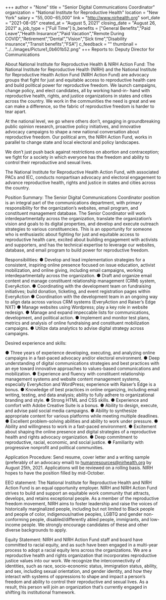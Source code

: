 +++
author = "None"
title = "Senior Digital Communications Coordinator"
organization = "National Institute for Reproductive Health"
location = "New York"
salary = "$55,000-$65,000"
link = "http://www.nirhealth.org"
sort_date = "2021-08-05"
created_at = "August 5, 2021"
closing_date = "August 26, 2021"
a_job_type = ["Full Time"]
b_benefits = ["General Benefits","Paid Leave","Health Insurance","Paid Vacation","Remote During COVID","Retirement","Dental","Vision","Sick time","Disability insurance","Transit benefits","FSA"]
c_feedback = ""
thumbnail = "../../images/Picture1_0b601b52.png"
+++
Reports to: Deputy Director for Communications

About National Institute for Reproductive Health & NIRH Action Fund:
The National Institute for Reproductive Health (NIRH) and the National Institute for Reproductive Health Action Fund (NIRH Action Fund) are advocacy groups that fight for just and equitable access to reproductive health care and build political power for reproductive freedom. We launch campaigns, change policy, and elect candidates, all by working hand-in- hand with reproductive health, rights, and justice organizations in states and cities across the country. We work in the communities the need is great and we can make a difference, so the fabric of reproductive freedom is harder to tear apart.

At the national level, we go where others don’t, engaging in groundbreaking public opinion research, proactive policy initiatives, and innovative advocacy campaigns to shape a new national conversation about reproductive freedom. Our political arm, the NIRH Action Fund, works in parallel to change state and local electoral and policy landscapes.

We don’t just push back against restrictions on abortion and contraception; we fight for a society in which everyone has the freedom and ability to control their reproductive and sexual lives.

The National Institute for Reproductive Health Action Fund, with associated PACs and IEC, conducts nonpartisan advocacy and electoral engagement to advance reproductive health, rights and justice in states and cities across the country.

Position Summary:
The Senior Digital Communications Coordinator position is an integral part of the communications department, with primary responsibility for the organization’s websites, email program, and constituent management database. The Senior Coordinator will work interdepartmentally across the organization, translate the organization’s vision and goals to its digital properties, and develop and execute outreach strategies to various constituencies. This is an opportunity for someone who is enthusiastic about fighting for just and equitable access to reproductive health care, excited about building engagement with activists and supporters, and has the technical expertise to leverage our websites, database, and email program to build power for reproductive freedom. 

Responsibilities:
●	Develop and lead implementation strategies for a consistent, inspiring online presence focused on issue education, activist mobilization, and online giving, including email campaigns, working interdepartmentally across the organization.
●	Draft and organize email content and manage constituent relationship management (CRM) system, EveryAction. 
●	Coordinating with the development team on fundraising initiatives; build donation, ticketing, and event registration pages within EveryAction
●	Coordination with the development team in an ongoing way to align data across various CRM systems (EveryAction and Raiser’s Edge NXT)
●	Manage websites using Wordpress; play a key role in website redesign. 
●	Manage and expand impeccable lists for communications, development, and political action. 
●	Implement and monitor test plans, metrics and analysis of online fundraising and constituent mobilization campaigns.
●	Utilize data analytics to advise digital strategy across campaigns.

Desired experience and skills:

●	Three years of experience developing, executing, and analyzing online campaigns in a fast-paced advocacy and/or electoral environment.
●	Deep understanding of digital communications strategies and best practices with an eye toward innovative approaches to values-based communications and mobilization. 
●	Experience and fluency with constituent relationship management systems and website content management systems, especially EveryAction and WordPress; experience with Raiser’s Edge is a bonus. 
●	Knowledge of best practices in online organizing, including email writing, testing, and data analysis; ability to fully adhere to organizational branding and style. 
●	Strong HTML and CSS skills.
●	Experience and comfort with Adobe Creative Suite is a bonus.
●	Ability to design, execute, and advise paid social media campaigns. 
●	Ability to synthesize appropriate content for various platforms while meeting multiple deadlines. 
●	Excellent problem-solving abilities and ability to work under pressure.
●	Ability and willingness to work in a fast-paced environment. 
●	Excitement about shaping the online presence and digital strategies of a reproductive health and rights advocacy organization.
●	Deep commitment to reproductive, racial, economic, and social justice. 
●	Familiarity with progressive nonprofit and political communities. 

Application Procedure: 
Send resume, cover letter and a writing sample (preferably of an advocacy email) to humanresources@nirhealth.org by August 25th, 2021. Applications will be reviewed on a rolling basis. NIRH hopes to have the position filled by mid-October.

EEO statement: 
The National Institute for Reproductive Health and NIRH Action Fund is an equal opportunity employer. NIRH and NIRH Action Fund strives to build and support an equitable work community that attracts, develops, and retains exceptional people. As a member of the reproductive freedom movement, NIRH aims to foster leadership and raise the voices of historically marginalized people, including but not limited to Black people and people of color, indigenous/native peoples, LGBTQ and gender non-conforming people, disabled/differently abled people, immigrants, and low-income people. We strongly encourage candidates of these and other diverse backgrounds to apply.

Equity Statement: 
NIRH and NIRH Action Fund staff and board have committed to racial equity, and as such have been engaged in a multi-year process to adopt a racial equity lens across the organizations. We are a reproductive health and rights organization that incorporates reproductive justice values into our work. We recognize the interconnectivity of identities, such as race, socio-economic status, immigration status, ability, and sex, including sexual orientation, and gender identity, and how they interact with systems of oppressions to shape and impact a person’s freedom and ability to control their reproductive and sexual lives. As a result, this person will join an organization that’s currently engaged in shifting its institutional framework.